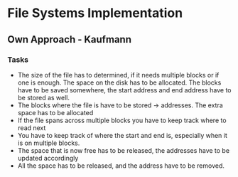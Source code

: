 # File Systems Implementation
## Own Approach - Kaufmann

### Tasks
- The size of the file has to determined, if it needs multiple blocks or if one is enough. The space on the disk has to be allocated. The blocks have to be saved somewhere, the start address and end address have to be stored as well.
- The blocks where the file is have to be stored -> addresses. The extra space has to be allocated
- If the file spans across multiple blocks you have to keep track where to read next
- You have to keep track of where the start and end is, especially when it is on multiple blocks.
- The space that is now free has to be released, the addresses have to be updated accordingly
- All the space has to be released, and the address have to be removed.
